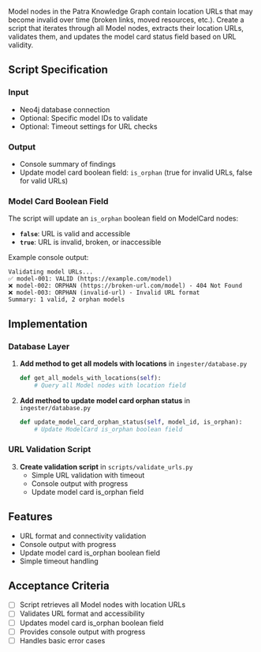 Model nodes in the Patra Knowledge Graph contain location URLs that may become invalid over time (broken links, moved resources, etc.). Create a script that iterates through all Model nodes, extracts their location URLs, validates them, and updates the model card status field based on URL validity.

## Script Specification

### Input
- Neo4j database connection
- Optional: Specific model IDs to validate
- Optional: Timeout settings for URL checks

### Output
- Console summary of findings
- Update model card boolean field: `is_orphan` (true for invalid URLs, false for valid URLs)

### Model Card Boolean Field
The script will update an `is_orphan` boolean field on ModelCard nodes:
- **`false`**: URL is valid and accessible
- **`true`**: URL is invalid, broken, or inaccessible

Example console output:
```
Validating model URLs...
✅ model-001: VALID (https://example.com/model)
❌ model-002: ORPHAN (https://broken-url.com/model) - 404 Not Found
❌ model-003: ORPHAN (invalid-url) - Invalid URL format
Summary: 1 valid, 2 orphan models
```

## Implementation

### Database Layer
1. **Add method to get all models with locations** in `ingester/database.py`
   ```python
   def get_all_models_with_locations(self):
       # Query all Model nodes with location field
   ```

2. **Add method to update model card orphan status** in `ingester/database.py`
   ```python
   def update_model_card_orphan_status(self, model_id, is_orphan):
       # Update ModelCard is_orphan boolean field
   ```

### URL Validation Script
3. **Create validation script** in `scripts/validate_urls.py`
   - Simple URL validation with timeout
   - Console output with progress
   - Update model card is_orphan field

## Features
- URL format and connectivity validation
- Console output with progress
- Update model card is_orphan boolean field
- Simple timeout handling

## Acceptance Criteria
- [ ] Script retrieves all Model nodes with location URLs
- [ ] Validates URL format and accessibility
- [ ] Updates model card is_orphan boolean field
- [ ] Provides console output with progress
- [ ] Handles basic error cases
